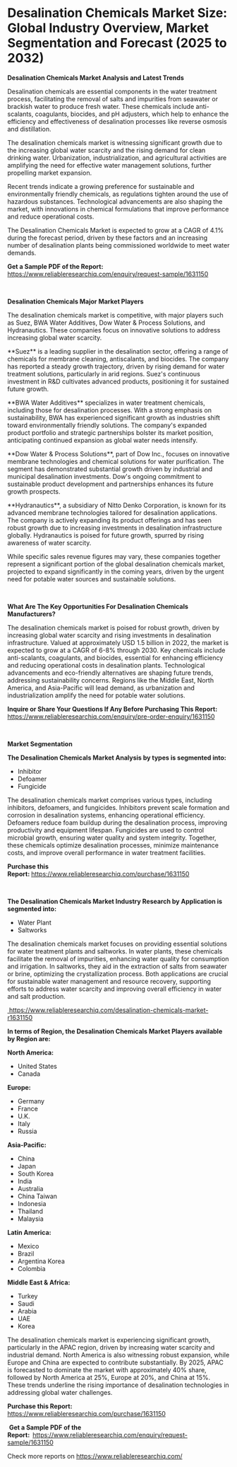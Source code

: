 <p><h1>Desalination Chemicals Market Size: Global Industry Overview, Market Segmentation and Forecast (2025 to 2032)</h1></p><p><strong>Desalination Chemicals Market Analysis and Latest Trends</strong></p>
<p><p>Desalination chemicals are essential components in the water treatment process, facilitating the removal of salts and impurities from seawater or brackish water to produce fresh water. These chemicals include anti-scalants, coagulants, biocides, and pH adjusters, which help to enhance the efficiency and effectiveness of desalination processes like reverse osmosis and distillation. </p><p>The desalination chemicals market is witnessing significant growth due to the increasing global water scarcity and the rising demand for clean drinking water. Urbanization, industrialization, and agricultural activities are amplifying the need for effective water management solutions, further propelling market expansion. </p><p>Recent trends indicate a growing preference for sustainable and environmentally friendly chemicals, as regulations tighten around the use of hazardous substances. Technological advancements are also shaping the market, with innovations in chemical formulations that improve performance and reduce operational costs. </p><p>The Desalination Chemicals Market is expected to grow at a CAGR of 4.1% during the forecast period, driven by these factors and an increasing number of desalination plants being commissioned worldwide to meet water demands.</p></p>
<p><strong>Get a Sample PDF of the Report:&nbsp;</strong> <a href="https://www.reliableresearchiq.com/enquiry/request-sample/1631150?utm_campaign=1141&utm_medium=2&utm_source=Github&utm_content=ia&utm_term=30012025&utm_id=desalination-chemicals">https://www.reliableresearchiq.com/enquiry/request-sample/1631150</a></p>
<p>&nbsp;</p>
<p><strong>Desalination Chemicals Major Market Players</strong></p>
<p><p>The desalination chemicals market is competitive, with major players such as Suez, BWA Water Additives, Dow Water & Process Solutions, and Hydranautics. These companies focus on innovative solutions to address increasing global water scarcity.</p><p>**Suez** is a leading supplier in the desalination sector, offering a range of chemicals for membrane cleaning, antiscalants, and biocides. The company has reported a steady growth trajectory, driven by rising demand for water treatment solutions, particularly in arid regions. Suez's continuous investment in R&D cultivates advanced products, positioning it for sustained future growth.</p><p>**BWA Water Additives** specializes in water treatment chemicals, including those for desalination processes. With a strong emphasis on sustainability, BWA has experienced significant growth as industries shift toward environmentally friendly solutions. The company's expanded product portfolio and strategic partnerships bolster its market position, anticipating continued expansion as global water needs intensify.</p><p>**Dow Water & Process Solutions**, part of Dow Inc., focuses on innovative membrane technologies and chemical solutions for water purification. The segment has demonstrated substantial growth driven by industrial and municipal desalination investments. Dow's ongoing commitment to sustainable product development and partnerships enhances its future growth prospects.</p><p>**Hydranautics**, a subsidiary of Nitto Denko Corporation, is known for its advanced membrane technologies tailored for desalination applications. The company is actively expanding its product offerings and has seen robust growth due to increasing investments in desalination infrastructure globally. Hydranautics is poised for future growth, spurred by rising awareness of water scarcity.</p><p>While specific sales revenue figures may vary, these companies together represent a significant portion of the global desalination chemicals market, projected to expand significantly in the coming years, driven by the urgent need for potable water sources and sustainable solutions.</p></p>
<p>&nbsp;</p>
<p><strong>What Are The Key Opportunities For Desalination Chemicals Manufacturers?</strong></p>
<p><p>The desalination chemicals market is poised for robust growth, driven by increasing global water scarcity and rising investments in desalination infrastructure. Valued at approximately USD 1.5 billion in 2022, the market is expected to grow at a CAGR of 6-8% through 2030. Key chemicals include anti-scalants, coagulants, and biocides, essential for enhancing efficiency and reducing operational costs in desalination plants. Technological advancements and eco-friendly alternatives are shaping future trends, addressing sustainability concerns. Regions like the Middle East, North America, and Asia-Pacific will lead demand, as urbanization and industrialization amplify the need for potable water solutions.</p></p>
<p><strong>Inquire or Share Your Questions If Any Before Purchasing This Report:</strong> <a href="https://www.reliableresearchiq.com/enquiry/pre-order-enquiry/1631150?utm_campaign=1141&utm_medium=2&utm_source=Github&utm_content=ia&utm_term=30012025&utm_id=desalination-chemicals">https://www.reliableresearchiq.com/enquiry/pre-order-enquiry/1631150</a></p>
<p>&nbsp;</p>
<p><strong>Market Segmentation</strong></p>
<p><strong>The Desalination Chemicals Market Analysis by types is segmented into:</strong></p>
<p><ul><li>Inhibitor</li><li>Defoamer</li><li>Fungicide</li></ul></p>
<p><p>The desalination chemicals market comprises various types, including inhibitors, defoamers, and fungicides. Inhibitors prevent scale formation and corrosion in desalination systems, enhancing operational efficiency. Defoamers reduce foam buildup during the desalination process, improving productivity and equipment lifespan. Fungicides are used to control microbial growth, ensuring water quality and system integrity. Together, these chemicals optimize desalination processes, minimize maintenance costs, and improve overall performance in water treatment facilities.</p></p>
<p><strong>Purchase this Report:&nbsp;</strong><a href="https://www.reliableresearchiq.com/purchase/1631150?utm_campaign=1141&utm_medium=2&utm_source=Github&utm_content=ia&utm_term=30012025&utm_id=desalination-chemicals">https://www.reliableresearchiq.com/purchase/1631150</a></p>
<p>&nbsp;</p>
<p><strong>The Desalination Chemicals Market Industry Research by Application is segmented into:</strong></p>
<p><ul><li>Water Plant</li><li>Saltworks</li></ul></p>
<p><p>The desalination chemicals market focuses on providing essential solutions for water treatment plants and saltworks. In water plants, these chemicals facilitate the removal of impurities, enhancing water quality for consumption and irrigation. In saltworks, they aid in the extraction of salts from seawater or brine, optimizing the crystallization process. Both applications are crucial for sustainable water management and resource recovery, supporting efforts to address water scarcity and improving overall efficiency in water and salt production.</p></p>
<p><a href="https://www.reliableresearchiq.com/desalination-chemicals-market-r1631150?utm_campaign=1141&utm_medium=2&utm_source=Github&utm_content=ia&utm_term=30012025&utm_id=desalination-chemicals">&nbsp;https://www.reliableresearchiq.com/desalination-chemicals-market-r1631150</a></p>
<p><strong>In terms of Region, the Desalination Chemicals Market Players available by Region are:</strong></p>
<p>
    <p> <strong> North America: </strong>
        <ul>
            <li>United States</li>
            <li>Canada</li>
        </ul>
        </p> 
    <p> <strong> Europe: </strong>
        <ul>
            <li>Germany</li>
            <li>France</li>
            <li>U.K.</li>
            <li>Italy</li>
            <li>Russia</li>
        </ul>
        </p> 
    <p> <strong> Asia-Pacific: </strong>
        <ul>
            <li>China</li>
            <li>Japan</li>
            <li>South Korea</li>
            <li>India</li>
            <li>Australia</li>
            <li>China Taiwan</li>
            <li>Indonesia</li>
            <li>Thailand</li>
            <li>Malaysia</li>
        </ul>
        </p> 
    <p> <strong> Latin America: </strong>
        <ul>
            <li>Mexico</li>
            <li>Brazil</li>
            <li>Argentina Korea</li>
            <li>Colombia</li>
        </ul>
        </p> 
    <p> <strong> Middle East & Africa: </strong>
        <ul>
            <li>Turkey</li>
            <li>Saudi</li>
            <li>Arabia</li>
            <li>UAE</li>
            <li>Korea</li>
        </ul>
    </p>
    </p>
<p><p>The desalination chemicals market is experiencing significant growth, particularly in the APAC region, driven by increasing water scarcity and industrial demand. North America is also witnessing robust expansion, while Europe and China are expected to contribute substantially. By 2025, APAC is forecasted to dominate the market with approximately 40% share, followed by North America at 25%, Europe at 20%, and China at 15%. These trends underline the rising importance of desalination technologies in addressing global water challenges.</p></p>
<p><strong>Purchase this Report: </strong><a href="https://www.reliableresearchiq.com/purchase/1631150?utm_campaign=1141&utm_medium=2&utm_source=Github&utm_content=ia&utm_term=30012025&utm_id=desalination-chemicals">https://www.reliableresearchiq.com/purchase/1631150</a></p>
<p>&nbsp;<strong>Get a Sample PDF of the Report:&nbsp;&nbsp;</strong><a href="https://www.reliableresearchiq.com/enquiry/request-sample/1631150?utm_campaign=1141&utm_medium=2&utm_source=Github&utm_content=ia&utm_term=30012025&utm_id=desalination-chemicals">https://www.reliableresearchiq.com/enquiry/request-sample/1631150</a></p>
<p><strong></strong></p>
<p>Check more reports on <a href="https://www.reliableresearchiq.com/?utm_campaign=1141&utm_medium=2&utm_source=Github&utm_content=ia&utm_term=30012025&utm_id=desalination-chemicals">https://www.reliableresearchiq.com/</a></p>